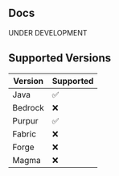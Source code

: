 ## Docs
UNDER DEVELOPMENT


## Supported Versions

| Version | Supported          |
| ------- | ------------------ |
| Java    | :white_check_mark: |
| Bedrock | :x:                |
| Purpur  | :white_check_mark: |
| Fabric  | :x:                |
| Forge   | :x:                |
| Magma   | :x:                |
